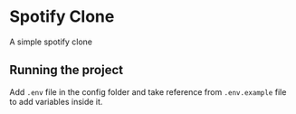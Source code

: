 # Spotify Clone
A simple spotify clone


## Running the project
Add `.env` file in the config folder and take reference from `.env.example` file to add variables inside it.